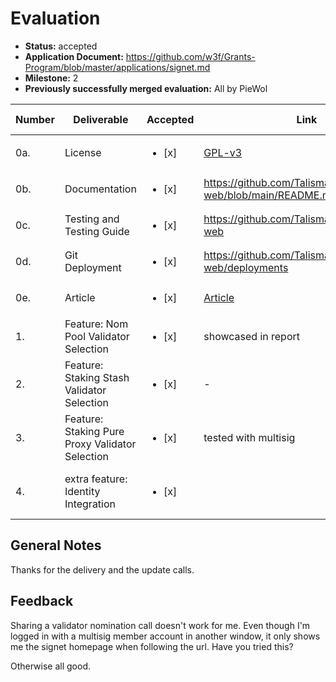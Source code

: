 # Evaluation

- **Status:** accepted
- **Application Document:** https://github.com/w3f/Grants-Program/blob/master/applications/signet.md
- **Milestone:** 2
- **Previously successfully merged evaluation:** All by PieWol

| Number | Deliverable | Accepted | Link | Evaluation Notes |
|-|-|-|-|-|  
| 0a. | License | <ul><li>[x] </li></ul>| [GPL-v3](https://github.com/TalismanSociety/signet-web) | ok |
| 0b. | Documentation | <ul><li>[x] </li></ul>|  https://github.com/TalismanSociety/signet-web/blob/main/README.md | ok |  
| 0c. | Testing and Testing Guide | <ul><li>[x] </li></ul>| https://github.com/TalismanSociety/signet-web  | works |
| 0d. | Git Deployment | <ul><li>[x] </li></ul>| https://github.com/TalismanSociety/signet-web/deployments | works |
| 0e. | Article | <ul><li>[x] </li></ul>| [Article](https://guide.polkadotmultisig.com/en/category/staking-related-actions/article/signing-into-a-dapp-using-polkadot-multisig-8ada0e9c) | Looks good. |
| 1. | Feature: Nom Pool Validator Selection | <ul><li>[x] </li></ul>| showcased in report  | ok |
| 2. | Feature: Staking Stash Validator Selection | <ul><li>[x] </li></ul>| - | ok  |
| 3. | Feature: Staking Pure Proxy Validator Selection | <ul><li>[x] </li></ul>| tested with multisig | ok |  
| 4. | extra feature: Identity Integration | <ul><li>[x] </li></ul>| | Integrating the new people chain | ok |


## General Notes
Thanks for the delivery and the update calls.


## Feedback
Sharing a validator nomination call doesn't work for me. Even though I'm logged in with a multisig member account in another window, it only shows me the signet homepage when following the url. Have you tried this? 

Otherwise all good.

